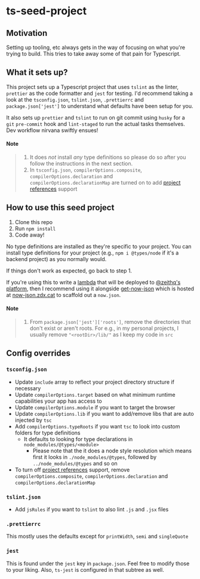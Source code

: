 # ts-seed-project

## Motivation

Setting up tooling, etc always gets in the way of focusing on what you're trying to build.
This tries to take away some of that pain for Typescript.

## What it sets up?

This project sets up a Typescript project that uses `tslint` as the linter, `prettier` as the code formatter and `jest` for testing.
I'd recommend taking a look at the `tsconfig.json`, `tslint.json`, `.prettierrc` and `package.json['jest']` to understand what defaults have been setup for you.

It also sets up `prettier` and `tslint` to run on git commit using `husky` for a `git` `pre-commit` hook and `lint-staged` to run the actual tasks themselves.
Dev workflow nirvana swiftly ensues!

#### Note

> 1. It does _not_ install _any_ type definitions so please do so after you follow the instructions in the next section.
> 2. In `tsconfig.json`, `compilerOptions.composite`, `compilerOptions.declaration` and `compilerOptions.declarationMap` are turned on to add [project references](https://www.typescriptlang.org/docs/handbook/project-references.html) support

## How to use this seed project

1. Clone this repo
2. Run `npm install`
3. Code away!

No type definitions are installed as they're specific to your project.
You can install type definitions for your project (e.g., `npm i @types/node` if it's a backend project) as you normally would.

If things don't work as expected, go back to step 1.

If you're using this to write a [lambda](https://zeit.co/docs/v2/deployments/concepts/lambdas/#conceptual-model) that will be deployed to [@zeithq's platform](https://zeit.co), then I recommend using it alongside [get-now-json](https://github.com/zeusdeux/get-now-json) which is hosted at [now-json.zdx.cat](https://now-json.zdx.cat) to scaffold out a `now.json`.

#### Note

> 1. From `package.json['jest']['roots']`, remove the directories that don't exist or aren't roots.
>    For e.g., in my personal projects, I usually remove `"<rootDir>/lib/"` as I keep my code in `src`

## Config overrides

### `tsconfig.json`

- Update `include` array to reflect your project directory structure if necessary
- Update `compilerOptions.target` based on what minimum runtime capabilities your app has access to
- Update `compilerOptions.module` if you want to target the browser
- Update `compilerOptions.lib` if you want to add/remove libs that are auto injected by `tsc`
- Add `compilerOptions.typeRoots` if you want `tsc` to look into custom folders for type definitions
  - It defaults to looking for type declarations in `node_modules/@types/<module>`
    - Please note that the it does a node style resolution which means first it looks in `./node_modules/@types`, followed by `../node_modules/@types` and so on
- To turn off [project references](https://www.typescriptlang.org/docs/handbook/project-references.html) support, remove `compilerOptions.composite`, `compilerOptions.declaration` and `compilerOptions.declarationMap`

### `tslint.json`

- Add `jsRules` if you want to `tslint` to also lint `.js` and `.jsx` files

### `.prettierrc`

This mostly uses the defaults except for `printWidth`, `semi` and `singleQuote`

### `jest`

This is found under the `jest` key in `package.json`. Feel free to modify those to your liking.
Also, `ts-jest` is configured in that subtree as well.
